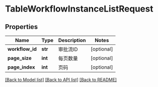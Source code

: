 # TableWorkflowInstanceListRequest

## Properties
Name | Type | Description | Notes
------------ | ------------- | ------------- | -------------
**workflow_id** | **str** | 审批流ID | [optional] 
**page_size** | **int** | 每页数量 | [optional] 
**page_index** | **int** | 页码 | [optional] 

[[Back to Model list]](../README.md#documentation-for-models) [[Back to API list]](../README.md#documentation-for-api-endpoints) [[Back to README]](../README.md)


